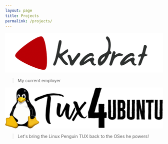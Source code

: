```yaml
---
layout: page
title: Projects
permalink: /projects/
---
```

 
[![Kvadrat AB logo](/images/kvadrat.png)
](http://kvadrat.se)

> My current employer

 [![Tux4Ubuntu logo](/images/tux4ubuntu.png)
](http://tux4ubuntu.org)

> Let's bring the Linux Penguin TUX back to the OSes he powers!
